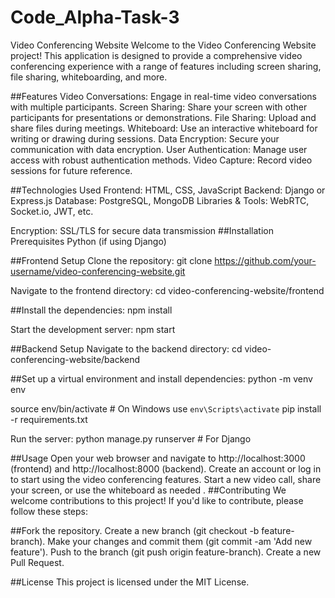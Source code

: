 # Code_Alpha-Task-3
Video Conferencing Website
Welcome to the Video Conferencing Website project! This application is designed to provide a comprehensive video conferencing experience with a range of features including screen sharing, file sharing, whiteboarding, and more.

##Features
Video Conversations: Engage in real-time video conversations with multiple participants.
Screen Sharing: Share your screen with other participants for presentations or demonstrations.
File Sharing: Upload and share files during meetings.
Whiteboard: Use an interactive whiteboard for writing or drawing during sessions.
Data Encryption: Secure your communication with data encryption.
User Authentication: Manage user access with robust authentication methods.
Video Capture: Record video sessions for future reference.

##Technologies Used
Frontend: HTML, CSS, JavaScript
Backend: Django or Express.js
Database: PostgreSQL, MongoDB
Libraries & Tools: WebRTC, Socket.io, JWT, etc.

Encryption: SSL/TLS for secure data transmission
##Installation
Prerequisites
Python (if using Django)

##Frontend Setup
Clone the repository:
git clone https://github.com/your-username/video-conferencing-website.git

Navigate to the frontend directory:
cd video-conferencing-website/frontend

##Install the dependencies:
npm install

Start the development server:
npm start

##Backend Setup
Navigate to the backend directory:
cd video-conferencing-website/backend

##Set up a virtual environment and install dependencies:
python -m venv env

source env/bin/activate  # On Windows use `env\Scripts\activate`
pip install -r requirements.txt

Run the server:
python manage.py runserver  # For Django

##Usage
Open your web browser and navigate to http://localhost:3000 (frontend) and http://localhost:8000 (backend).
Create an account or log in to start using the video conferencing features.
Start a new video call, share your screen, or use the whiteboard as needed
.
##Contributing
We welcome contributions to this project! If you'd like to contribute, please follow these steps:

##Fork the repository.
Create a new branch (git checkout -b feature-branch).
Make your changes and commit them (git commit -am 'Add new feature').
Push to the branch (git push origin feature-branch).
Create a new Pull Request.

##License
This project is licensed under the MIT License.
